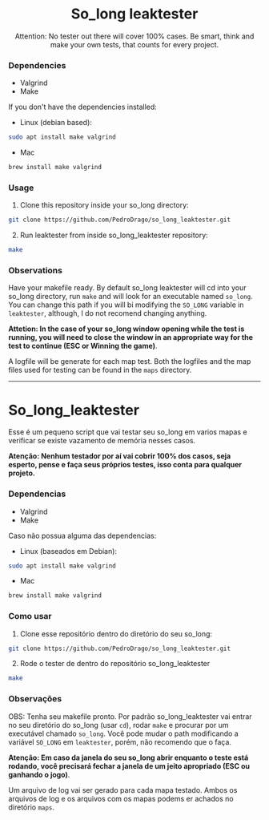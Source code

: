 <h1 align="center">So_long leaktester</h1>

<p align="center"
    This is a small script that will test your so_long in a bunch of maps and see if you have a memory leak in those cases.
</p>

<p align="center"
    <strong>Attention: No tester out there will cover 100% cases. Be smart, think and make your own tests, that counts for every project.</strong>
</p>

### Dependencies
- Valgrind
- Make

If you don't have the dependencies installed:
- Linux (debian based):
```bash
sudo apt install make valgrind
```
- Mac
```bash
brew install make valgrind
```

### Usage
1. Clone this repository inside your so_long directory:
``` bash
git clone https://github.com/PedroDrago/so_long_leaktester.git
```
2. Run leaktester from inside so_long_leaktester repository:
```bash
make
```
### Observations
Have your makefile ready. By default so_long leaktester will cd into your so_long directory, run `make` and will look for an executable named `so_long`. You can change this path if you will bi modifying the `SO_LONG` variable in `leaktester`, although, I do not recomend changing anything.

**Attetion: In the case of your so_long window opening while the test is running, you will need to close the window in an appropriate way for the test to continue (ESC or Winning the game)**.

A logfile will be generate for each map test. Both the logfiles and the map files used for testing can be found in the `maps` directory. 

---
# So_long_leaktester

Esse é um pequeno script que vai testar seu so_long em varios mapas e verificar se existe vazamento de memória nesses casos.

**Atenção: Nenhum testador por aí vai cobrir 100% dos casos, seja esperto, pense e faça seus próprios testes, isso conta para qualquer projeto.**

### Dependencias
- Valgrind
- Make

Caso não possua alguma das dependencias:
- Linux (baseados em Debian):
```bash
sudo apt install make valgrind
```
- Mac
```bash
brew install make valgrind
```

### Como usar
1. Clone esse repositório dentro do diretório do seu so_long:
``` bash
git clone https://github.com/PedroDrago/so_long_leaktester.git
```
2. Rode o tester de dentro do repositório so_long_leaktester
```bash
make
```

### Observações
OBS: Tenha seu makefile pronto. Por padrão so_long_leaktester vai entrar no seu diretório do so_long (usar `cd`), rodar `make` e procurar por um executável chamado `so_long`. Você pode mudar o path modificando a variável `SO_LONG` em `leaktester`, porém, não recomendo que o faça.

**Atenção: Em caso da janela do seu so_long abrir enquanto o teste está rodando, você precisará fechar a janela de um jeito apropriado (ESC ou ganhando o jogo)**.

Um arquivo de log vai ser gerado para cada mapa testado. Ambos os arquivos de log e os arquivos com os mapas podems er achados no diretório `maps`.
